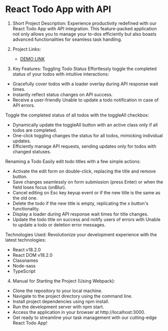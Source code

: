 # React Todo App with API

1. Short Project Description:
   Experience productivity redefined with our React Todo App with API integration. This feature-packed application not only allows you to manage your to-dos efficiently but also boasts advanced functionalities for seamless task handling.

2. Project Links:

   - [DEMO LINK](https://baraban2003.github.io/react_todo-app-with-api/)

3. Key Features:
   Toggling Todo Status
   Effortlessly toggle the completed status of your todos with intuitive interactions:

- Gracefully cover todos with a loader overlay during API response wait times.
- Instantly reflect status changes on API success.
- Receive a user-friendly Unable to update a todo notification in case of API errors.

Toggle the completed status of all todos with the toggleAll checkbox:

- Dynamically update the toggleAll button with an active class only if all todos are completed.
- One-click toggling changes the status for all todos, mimicking individual updates.
- Efficiently manage API requests, sending updates only for todos with changed statuses.

Renaming a Todo
Easily edit todo titles with a few simple actions:

- Activate the edit form on double-click, replacing the title and remove button.
- Save changes seamlessly on form submission (press Enter) or when the field loses focus (onBlur).
- Cancel editing on Esc key keyup event or if the new title is the same as the old one.
- Delete the todo if the new title is empty, replicating the x button's functionality.
- Display a loader during API response wait times for title changes.
- Update the todo title on success and notify users of errors with Unable to update a todo or deletion error messages.

Technologies Used:
Revolutionize your development experience with the latest technologies:

- React v18.2.0
- React DOM v18.2.0
- Classnames
- Node-sass
- TypeScript

4. Manual for Starting the Project (Using Webpack):

- Clone the repository to your local machine.
- Navigate to the project directory using the command line.
- Install project dependencies using npm install.
- Run the development server with npm start.
- Access the application in your browser at http://localhost:3000.
- Get ready to streamline your task management with our cutting-edge React Todo App!
